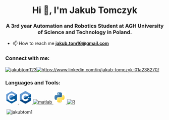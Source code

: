 <h1 align="center">Hi 👋, I'm Jakub Tomczyk</h1>
<h3 align="center">A 3rd year Automation and Robotics Student at AGH University of Science and Technology in Poland.</h3>

- 📫 How to reach me **jakub.tom16@gmail.com**

<h3 align="left">Connect with me:</h3>
<p align="left">
<a href="https://twitter.com/jakubtom123" target="blank"><img align="center" src="https://raw.githubusercontent.com/rahuldkjain/github-profile-readme-generator/master/src/images/icons/Social/twitter.svg" alt="jakubtom123" height="30" width="40" /><a href="https://linkedin.com/in/jakub-tomczyk-01a238270/" target="blank"><img align="center" src="https://raw.githubusercontent.com/rahuldkjain/github-profile-readme-generator/master/src/images/icons/Social/linked-in-alt.svg" alt="https://www.linkedin.com/in/jakub-tomczyk-01a238270/" height="30" width="40" /></a>
</p>

<h3 align="left">Languages and Tools:</h3>
<p align="left"> <a href="https://www.cprogramming.com/" target="_blank" rel="noreferrer"> <img src="https://raw.githubusercontent.com/devicons/devicon/master/icons/c/c-original.svg" alt="c" width="40" height="40"/> </a> <a href="https://www.w3schools.com/cpp/" target="_blank" rel="noreferrer"> <img src="https://raw.githubusercontent.com/devicons/devicon/master/icons/cplusplus/cplusplus-original.svg" alt="cplusplus" width="40" height="40"/> </a> <a href="https://www.mathworks.com/" target="_blank" rel="noreferrer"> <img src="https://upload.wikimedia.org/wikipedia/commons/2/21/Matlab_Logo.png" alt="matlab" width="40" height="40"/> </a> <a href="https://www.python.org" target="_blank" rel="noreferrer"> <img src="https://raw.githubusercontent.com/devicons/devicon/master/icons/python/python-original.svg" alt="python" width="40" height="40"/> </a> <a href="https://www.r-project.org" target="_blank" rel="noreferrer"> <img src="https://www.r-project.org/logo/Rlogo.svg" alt="R" width="40" height="40"/> </a></p>

<p>&nbsp;<img align="center" src="https://github-readme-stats.vercel.app/api?username=jakubtom1&show_icons=true&locale=en" alt="jakubtom1" /></p>
